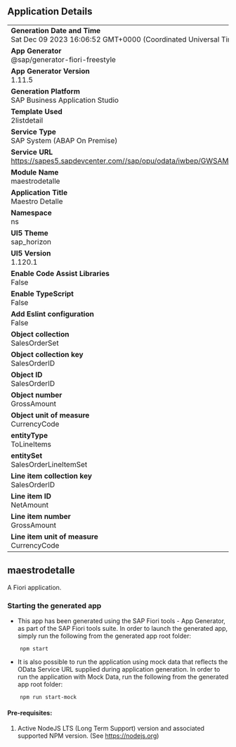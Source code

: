 ## Application Details
|               |
| ------------- |
|**Generation Date and Time**<br>Sat Dec 09 2023 16:06:52 GMT+0000 (Coordinated Universal Time)|
|**App Generator**<br>@sap/generator-fiori-freestyle|
|**App Generator Version**<br>1.11.5|
|**Generation Platform**<br>SAP Business Application Studio|
|**Template Used**<br>2listdetail|
|**Service Type**<br>SAP System (ABAP On Premise)|
|**Service URL**<br>https://sapes5.sapdevcenter.com//sap/opu/odata/iwbep/GWSAMPLE_BASIC
|**Module Name**<br>maestrodetalle|
|**Application Title**<br>Maestro Detalle|
|**Namespace**<br>ns|
|**UI5 Theme**<br>sap_horizon|
|**UI5 Version**<br>1.120.1|
|**Enable Code Assist Libraries**<br>False|
|**Enable TypeScript**<br>False|
|**Add Eslint configuration**<br>False|
|**Object collection**<br>SalesOrderSet|
|**Object collection key**<br>SalesOrderID|
|**Object ID**<br>SalesOrderID|
|**Object number**<br>GrossAmount|
|**Object unit of measure**<br>CurrencyCode|
|**entityType**<br>ToLineItems|
|**entitySet**<br>SalesOrderLineItemSet|
|**Line item collection key**<br>SalesOrderID|
|**Line item ID**<br>NetAmount|
|**Line item number**<br>GrossAmount|
|**Line item unit of measure**<br>CurrencyCode|

## maestrodetalle

A Fiori application.

### Starting the generated app

-   This app has been generated using the SAP Fiori tools - App Generator, as part of the SAP Fiori tools suite.  In order to launch the generated app, simply run the following from the generated app root folder:

```
    npm start
```

- It is also possible to run the application using mock data that reflects the OData Service URL supplied during application generation.  In order to run the application with Mock Data, run the following from the generated app root folder:

```
    npm run start-mock
```

#### Pre-requisites:

1. Active NodeJS LTS (Long Term Support) version and associated supported NPM version.  (See https://nodejs.org)


